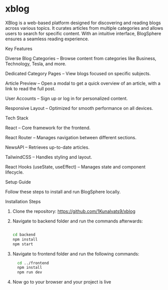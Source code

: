 # xblog
XBlog is a web-based platform designed for discovering and reading blogs across various topics. It curates articles from multiple categories and allows users to search for specific content. With an intuitive interface, BlogSphere ensures a seamless reading experience.

Key Features

Diverse Blog Categories – Browse content from categories like Business, Technology, Tesla, and more.

Dedicated Category Pages – View blogs focused on specific subjects.

Article Preview – Open a modal to get a quick overview of an article, with a link to read the full post.

User Accounts  – Sign up or log in for personalized content.

Responsive Layout – Optimized for smooth performance on all devices.

Tech Stack

React – Core framework for the frontend.

React Router – Manages navigation between different sections.

NewsAPI – Retrieves up-to-date articles.

TailwindCSS – Handles styling and layout.

React Hooks (useState, useEffect) – Manages state and component lifecycle.

Setup Guide

Follow these steps to install and run BlogSphere locally.

Installation Steps
1) Clone the repository:
   https://github.com/1Kunalvats9/xblog

2) Navigate to backend folder and run the commands afterwards:
   ```bash
   
   cd backend
   npm install
   npm start
   ```
3) Navigate to frontend folder and run the following commands:
   ```bash
     cd ../frontend
     npm install
     npm run dev
   ```
  
5) Now go to your browser and your project is live
   
